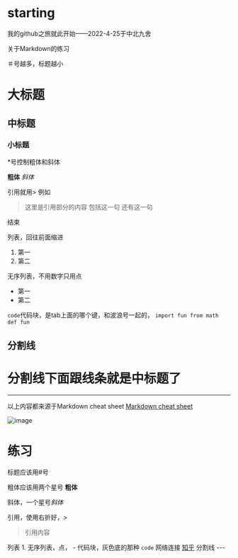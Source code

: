 # starting
我的github之旅就此开始——2022-4-25于中北九舍

关于Markdown的练习

＃号越多，标题越小

# 大标题
## 中标题
### 小标题

*号控制粗体和斜体

**粗体**
*斜体*

引用就用>
例如
> 这里是引用部分的内容
> 包括这一句
> 还有这一句

结束


列表，回往前面缩进
1. 第一
2. 第二

无序列表，不用数字只用点
- 第一
- 第二

`code`代码块，是tab上面的哪个键，和波浪号一起的，
`import fun from math
def fun`



分割线
---

# 分割线下面跟线条就是中标题了


---


以上内容都来源于Markdown cheat sheet 
[Markdown cheat sheet](https://www.markdownguide.org/cheat-sheet/)

![image](https://user-images.githubusercontent.com/61634456/165071354-a7fc6b9b-54f1-46cd-9da5-ff5ed4f92b66.png)



# 练习

标题应该用#号

粗体应该用两个星号 **粗体**

斜体，一个星号*斜体*

引用，使用右折好，>
>引用内容

列表 1.
无序列表，点， -
代码块，灰色底的那种 `code`
网络连接 [知乎](https：//www.zhihu.com)
分割线 ---
